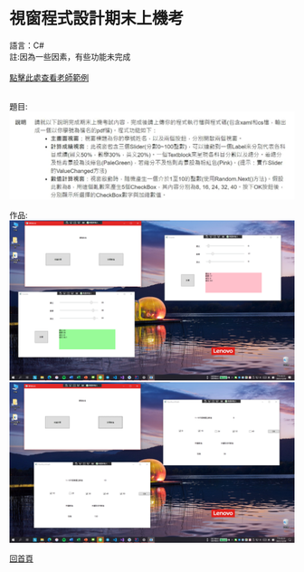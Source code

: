 <h1> 視窗程式設計期末上機考 </h1>
語言：C#<br>
註:因為一些因素，有些功能未完成
<br><br>
<a href="https://github.com/iambjlu/CS_class/raw/master/FinalTest_4a9g/Readme_src/Wpf_exam.exe">點擊此處查看老師範例</a><br><br>

題目:<br>
<img src="https://github.com/iambjlu/CS_class/raw/master/FinalTest_4a9g/Readme_src/img0.jpg"></img>

作品:<br>
<img src="https://github.com/iambjlu/CS_class/raw/master/FinalTest_4a9g/Readme_src/img1.png"></img>
<img src="https://github.com/iambjlu/CS_class/raw/master/FinalTest_4a9g/Readme_src/img2.png"></img>


<pre><a href="https://github.com/iambjlu/CS_class">回首頁</a></pre>
